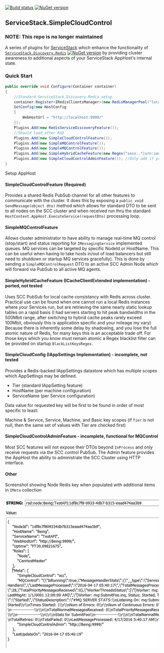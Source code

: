 [![Build status](https://ci.appveyor.com/api/projects/status/github/rsafier/ServiceStack.SimpleCloudControl?branch=master&svg=true)](https://ci.appveyor.com/project/rsafier/servicestack-Simplecloudcontrol)
[![NuGet version](https://badge.fury.io/nu/ServiceStack.SimpleCloudControl.svg)](https://badge.fury.io/nu/ServiceStack.SimpleCloudControl)
## ServiceStack.SimpleCloudControl

### NOTE: This repo is no longer maintained

A series of plugins for [ServiceStack](https://servicestack.net/) which enhance the functionality of [`ServiceStack.Discovery.Redis`](https://github.com/rsafier/ServiceStack.Discovery.Redis) [![NuGet version](https://badge.fury.io/nu/ServiceStack.Discovery.Redis.svg)](https://badge.fury.io/nu/ServiceStack.Discovery.Redis) by providing cluster awareness to additional aspects of your ServiceStack AppHost's internal state.

### Quick Start
```c#
public override void Configure(Container container)
{
    //Standard ServiceStack.Discovery.Redis setup
    container.Register<IRedisClientsManager>(new RedisManagerPool("localhost:6379", new RedisPoolConfig { MaxPoolSize = 100, }));
    SetConfig(new HostConfig
    {
        WebHostUrl = "http://localhost:9999/"
    });
    Plugins.Add(new RedisServiceDiscoveryFeature());
    //Should load after RSD
    Plugins.Add(new SimpleCloudControlFeature());
    Plugins.Add(new SimpleMQControlFeature());
    Plugins.Add(new SimpleMQControlFeature());
    Plugins.Add(new SimpleHybridCacheFeature(new Regex("sess:.*|urn:iauthsession:.*|lock:.*", RegexOptions.Compiled))); //Applying filter on those keys to not keep a shadowed copy and always pull from Redis
    Plugins.Add(new SimpleCloudControlAdminFeature()); //Only add if you wish public access to administrative services 
}
```
Setup AppHost
#### SimpleCloudControlFeature (Required)
Provides a shared Redis PubSub channel for all other features to communicate with the cluster. It does this by exposing a 
`public void SendMessage(object dto)` method which allows for standard DTO to be sent to all nodes on the SCC cluster and when received run thru the standard `HostContext.AppHost.ExecuteService(requestDto)` processing loop.
#### SimpleMQControlFeature
Allows cluster administrator to have ability to manage real-time MQ control (stop/start) and status reporting for `IMessagingService` implemented queues. MQ services can be targeted by specific NodeId or HostName. This can be useful when having to take hosts in/out of load balancers but still need to shutdown or startup MQ services gracefully). This is done by sending a `SimpleMQControlRequest` DTO to an active SCC Admin Node which will forward via PubSub to all active MQ agents.
#### SimpleHybridCacheFeature (ICacheClientExtended implementation) - ported, not tested
Uses SCC PubSub for local cache consistancy with Redis across cluster. Practical use can be found when one cannot run a local Redis instances where your Services run, but are retrieving the same nearly static lookup tables on a rapid basis (I had servers starting to hit peak bandwidths in the 500Mbit range, after switching to hybrid cache peaks rarely exceed 100Mbit, obviously this is application specific and your mileage my vary)
Because there is inherently some delay by shadowing, and you lose the full atomic nature of Redis, for many keys this is an acceptable trade off. For those keys which you know must remain atomic a Regex blacklist filter can be provided on startup `BlackListKeysRegex`.

#### SimpleCloudConfig (IAppSettings Implementation) - incomplete, not tested
Provides a Redis-backed IAppSettings datastore which has multiple scopes which AppSettings may be defined.

- Tier (standard IAppSetting feature)
- HostName (per machine configuration)
- ServiceName (per Service configuration)

Data value for requested key will be first to be found in order of most specific to least: 

Machine & Service, Service, Machine, and Basic key scopes (if `Tier` is not null, then the same set of values with Tier are checked first)

#### SimpleCloudControlAdminFeature - incomplete, functional for MQControl
Most SCC features will not expose their DTOs beyond `InProcess` and only receive requests via the SCC control PubSub. The Admin feature provides the AppHost the ability to administrate the SCC Cluster using HTTP interface.


#### Other
Screenshot showing Node Redis key when populated with additional items in `IMeta` collection

![Screen shot of test apps](images/SampleScreenshot.png)

